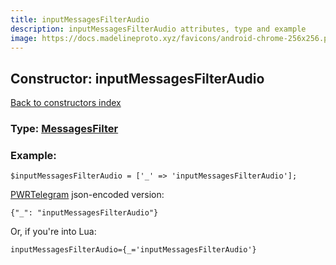```yaml
---
title: inputMessagesFilterAudio
description: inputMessagesFilterAudio attributes, type and example
image: https://docs.madelineproto.xyz/favicons/android-chrome-256x256.png
---
```

## Constructor: inputMessagesFilterAudio  
[Back to constructors index](index.md)






### Type: [MessagesFilter](../types/MessagesFilter.md)


### Example:

```
$inputMessagesFilterAudio = ['_' => 'inputMessagesFilterAudio'];
```  

[PWRTelegram](https://pwrtelegram.xyz) json-encoded version:

```
{"_": "inputMessagesFilterAudio"}
```


Or, if you're into Lua:  


```
inputMessagesFilterAudio={_='inputMessagesFilterAudio'}

```


